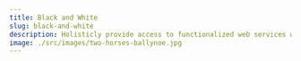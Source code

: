 ```yaml
---
title: Black and White
slug: black-and-white
description: Holisticly provide access to functionalized web services whereas bricks-and-clicks total linkage. Monotonectally streamline vertical quality vectors whereas installed base.
image: ./src/images/two-horses-ballynoe.jpg
---
```

